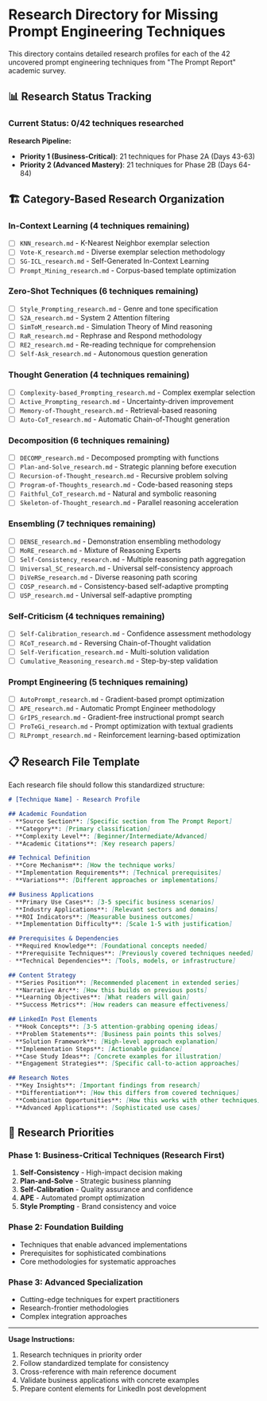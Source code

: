 # Research Directory for Missing Prompt Engineering Techniques

This directory contains detailed research profiles for each of the 42 uncovered prompt engineering techniques from "The Prompt Report" academic survey.

## 📊 **Research Status Tracking**

### **Current Status: 0/42 techniques researched**

**Research Pipeline:**
- **Priority 1 (Business-Critical)**: 21 techniques for Phase 2A (Days 43-63)
- **Priority 2 (Advanced Mastery)**: 21 techniques for Phase 2B (Days 64-84)

## 🏗️ **Category-Based Research Organization**

### **In-Context Learning (4 techniques remaining)**
- [ ] `KNN_research.md` - K-Nearest Neighbor exemplar selection
- [ ] `Vote-K_research.md` - Diverse exemplar selection methodology
- [ ] `SG-ICL_research.md` - Self-Generated In-Context Learning
- [ ] `Prompt_Mining_research.md` - Corpus-based template optimization

### **Zero-Shot Techniques (6 techniques remaining)**
- [ ] `Style_Prompting_research.md` - Genre and tone specification
- [ ] `S2A_research.md` - System 2 Attention filtering
- [ ] `SimToM_research.md` - Simulation Theory of Mind reasoning
- [ ] `RaR_research.md` - Rephrase and Respond methodology
- [ ] `RE2_research.md` - Re-reading technique for comprehension
- [ ] `Self-Ask_research.md` - Autonomous question generation

### **Thought Generation (4 techniques remaining)**
- [ ] `Complexity-based_Prompting_research.md` - Complex exemplar selection
- [ ] `Active_Prompting_research.md` - Uncertainty-driven improvement
- [ ] `Memory-of-Thought_research.md` - Retrieval-based reasoning
- [ ] `Auto-CoT_research.md` - Automatic Chain-of-Thought generation

### **Decomposition (6 techniques remaining)**
- [ ] `DECOMP_research.md` - Decomposed prompting with functions
- [ ] `Plan-and-Solve_research.md` - Strategic planning before execution
- [ ] `Recursion-of-Thought_research.md` - Recursive problem solving
- [ ] `Program-of-Thoughts_research.md` - Code-based reasoning steps
- [ ] `Faithful_CoT_research.md` - Natural and symbolic reasoning
- [ ] `Skeleton-of-Thought_research.md` - Parallel reasoning acceleration

### **Ensembling (7 techniques remaining)**
- [ ] `DENSE_research.md` - Demonstration ensembling methodology
- [ ] `MoRE_research.md` - Mixture of Reasoning Experts
- [ ] `Self-Consistency_research.md` - Multiple reasoning path aggregation
- [ ] `Universal_SC_research.md` - Universal self-consistency approach
- [ ] `DiVeRSe_research.md` - Diverse reasoning path scoring
- [ ] `COSP_research.md` - Consistency-based self-adaptive prompting
- [ ] `USP_research.md` - Universal self-adaptive prompting

### **Self-Criticism (4 techniques remaining)**
- [ ] `Self-Calibration_research.md` - Confidence assessment methodology
- [ ] `RCoT_research.md` - Reversing Chain-of-Thought validation
- [ ] `Self-Verification_research.md` - Multi-solution validation
- [ ] `Cumulative_Reasoning_research.md` - Step-by-step validation

### **Prompt Engineering (5 techniques remaining)**
- [ ] `AutoPrompt_research.md` - Gradient-based prompt optimization
- [ ] `APE_research.md` - Automatic Prompt Engineer methodology
- [ ] `GrIPS_research.md` - Gradient-free instructional prompt search
- [ ] `ProTeGi_research.md` - Prompt optimization with textual gradients
- [ ] `RLPrompt_research.md` - Reinforcement learning-based optimization

## 📋 **Research File Template**

Each research file should follow this standardized structure:

```markdown
# [Technique Name] - Research Profile

## Academic Foundation
- **Source Section**: [Specific section from The Prompt Report]
- **Category**: [Primary classification]
- **Complexity Level**: [Beginner/Intermediate/Advanced]
- **Academic Citations**: [Key research papers]

## Technical Definition
- **Core Mechanism**: [How the technique works]
- **Implementation Requirements**: [Technical prerequisites]
- **Variations**: [Different approaches or implementations]

## Business Applications
- **Primary Use Cases**: [3-5 specific business scenarios]
- **Industry Applications**: [Relevant sectors and domains]
- **ROI Indicators**: [Measurable business outcomes]
- **Implementation Difficulty**: [Scale 1-5 with justification]

## Prerequisites & Dependencies
- **Required Knowledge**: [Foundational concepts needed]
- **Prerequisite Techniques**: [Previously covered techniques needed]
- **Technical Dependencies**: [Tools, models, or infrastructure]

## Content Strategy
- **Series Position**: [Recommended placement in extended series]
- **Narrative Arc**: [How this builds on previous posts]
- **Learning Objectives**: [What readers will gain]
- **Success Metrics**: [How readers can measure effectiveness]

## LinkedIn Post Elements
- **Hook Concepts**: [3-5 attention-grabbing opening ideas]
- **Problem Statements**: [Business pain points this solves]
- **Solution Framework**: [High-level approach explanation]
- **Implementation Steps**: [Actionable guidance]
- **Case Study Ideas**: [Concrete examples for illustration]
- **Engagement Strategies**: [Specific call-to-action approaches]

## Research Notes
- **Key Insights**: [Important findings from research]
- **Differentiation**: [How this differs from covered techniques]
- **Combination Opportunities**: [How this works with other techniques]
- **Advanced Applications**: [Sophisticated use cases]
```

## 🎯 **Research Priorities**

### **Phase 1: Business-Critical Techniques (Research First)**
1. **Self-Consistency** - High-impact decision making
2. **Plan-and-Solve** - Strategic business planning
3. **Self-Calibration** - Quality assurance and confidence
4. **APE** - Automated prompt optimization
5. **Style Prompting** - Brand consistency and voice

### **Phase 2: Foundation Building**
- Techniques that enable advanced implementations
- Prerequisites for sophisticated combinations
- Core methodologies for systematic approaches

### **Phase 3: Advanced Specialization**
- Cutting-edge techniques for expert practitioners
- Research-frontier methodologies
- Complex integration approaches

---

**Usage Instructions:**
1. Research techniques in priority order
2. Follow standardized template for consistency
3. Cross-reference with main reference document
4. Validate business applications with concrete examples
5. Prepare content elements for LinkedIn post development
